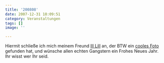 ```yaml
---
title: '200808'
date: 2007-12-31 18:09:51
category: Veranstaltungen
tags: []
image: ''

---
```


Hiermit schließe ich mich meinem Freund [Ill Lill](http://ill-lill.blogspot.com/2007/12/boooooooooom.html) an, der BTW ein [cooles Foto](http://ill-lill.blogspot.com/2007/12/boooooooooom.html) gefunden hat, und wünsche allen echten Gangstern ein Frohes Neues Jahr. Ihr wisst wer Ihr seid.
